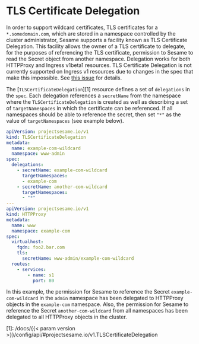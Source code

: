 # TLS Certificate Delegation

In order to support wildcard certificates, TLS certificates for a `*.somedomain.com`, which are stored in a namespace controlled by the cluster administrator, Sesame supports a facility known as TLS Certificate Delegation.
This facility allows the owner of a TLS certificate to delegate, for the purposes of referencing the TLS certificate, permission to Sesame to read the Secret object from another namespace.
Delegation works for both HTTPProxy and Ingress v1beta1 resources.
TLS Certificate Delegation is not currently supported on Ingress v1 resources due to changes in the spec that make this impossible.
See [this issue][0] for details.

The [`TLSCertificateDelegation`][1] resource defines a set of `delegations` in the `spec`.
Each delegation references a `secretName` from the namespace where the `TLSCertificateDelegation` is created as well as describing a set of `targetNamespaces` in which the certificate can be referenced.
If all namespaces should be able to reference the secret, then set `"*"` as the value of `targetNamespaces` (see example below).

```yaml
apiVersion: projectsesame.io/v1
kind: TLSCertificateDelegation
metadata:
  name: example-com-wildcard
  namespace: www-admin
spec:
  delegations:
    - secretName: example-com-wildcard
      targetNamespaces:
      - example-com
    - secretName: another-com-wildcard
      targetNamespaces:
      - "*"
---
apiVersion: projectsesame.io/v1
kind: HTTPProxy
metadata:
  name: www
  namespace: example-com
spec:
  virtualhost:
    fqdn: foo2.bar.com
    tls:
      secretName: www-admin/example-com-wildcard
  routes:
    - services:
        - name: s1
          port: 80
```

In this example, the permission for Sesame to reference the Secret `example-com-wildcard` in the `admin` namespace has been delegated to HTTPProxy objects in the `example-com` namespace.
Also, the permission for Sesame to reference the Secret `another-com-wildcard` from all namespaces has been delegated to all HTTPProxy objects in the cluster.

[0]: https://github.com/projectsesame/sesame/issues/3544
[1]: /docs/{{< param version >}}/config/api/#projectsesame.io/v1.TLSCertificateDelegation
